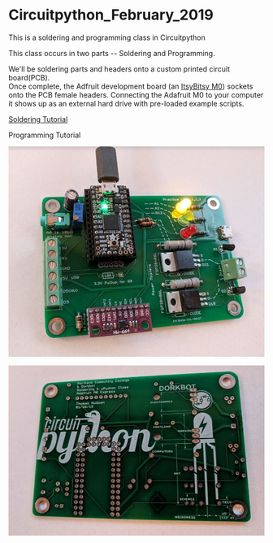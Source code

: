 # Circuitpython_February_2019
This is a soldering and programming class in Circuitpython

This class occurs in two parts -- Soldering and Programming.

We'll be soldering parts and headers  onto a custom printed circuit board(PCB).  
Once complete, the Adfruit development board (an [ItsyBitsy M0](https://www.adafruit.com/product/3727)) sockets onto the PCB female headers.
Connecting the Adafruit M0 to your computer it shows up as an external hard drive with pre-loaded example scripts.

[Soldering Tutorial](https://github.com/hydronics2/Circuitpython_February_2019/blob/master/soldering/README.md)

Programming Tutorial

![alt text](https://github.com/hydronics2/Circuitpython_February_2019/blob/master/complete.JPG)

![](https://github.com/hydronics2/Circuitpython_February_2019/blob/master/soldering/eagle_design_files/blank_bottom.JPG)


